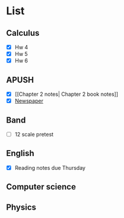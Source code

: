 
# List

## Calculus
- [x] Hw 4
- [x] Hw 5
- [x] Hw 6
 
## APUSH
- [x] [[Chapter 2 notes| Chapter 2 book notes]]
- [x] [Newspaper](https://cvilleschools.instructure.com/courses/40037/assignments/549858)

## Band 
- [ ] 12 scale pretest 

## English
- [x] Reading notes due Thursday 

## Computer science

## Physics 

